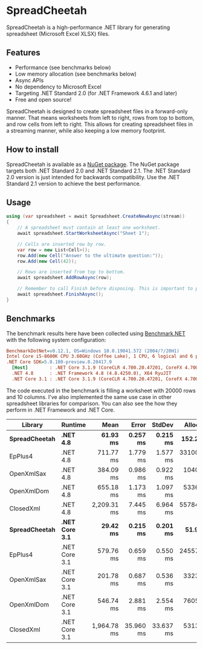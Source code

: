 # SpreadCheetah
SpreadCheetah is a high-performance .NET library for generating spreadsheet (Microsoft Excel XLSX) files.


## Features
- Performance (see benchmarks below)
- Low memory allocation (see benchmarks below)
- Async APIs
- No dependency to Microsoft Excel
- Targeting .NET Standard 2.0 (for .NET Framework 4.6.1 and later)
- Free and open source!

SpreadCheetah is designed to create spreadsheet files in a forward-only manner.
That means worksheets from left to right, rows from top to bottom, and row cells from left to right.
This allows for creating spreadsheet files in a streaming manner, while also keeping a low memory footprint.


## How to install
SpreadCheetah is available as a [NuGet package](https://www.nuget.org/packages/SpreadCheetah). The NuGet package targets both .NET Standard 2.0 and .NET Standard 2.1.
The .NET Standard 2.0 version is just intended for backwards compatibility. Use the .NET Standard 2.1 version to achieve the best performance.


## Usage
```cs
using (var spreadsheet = await Spreadsheet.CreateNewAsync(stream))
{
    // A spreadsheet must contain at least one worksheet.
    await spreadsheet.StartWorksheetAsync("Sheet 1");

    // Cells are inserted row by row.
    var row = new List<Cell>();
    row.Add(new Cell("Answer to the ultimate question:"));
    row.Add(new Cell(42));

    // Rows are inserted from top to bottom.
    await spreadsheet.AddRowAsync(row);

    // Remember to call Finish before disposing. This is important to properly finalize the XLSX file.
    await spreadsheet.FinishAsync();
}
```

## Benchmarks
The benchmark results here have been collected using [Benchmark.NET](https://github.com/dotnet/benchmarkdotnet) with the following system configuration:

``` ini
BenchmarkDotNet=v0.12.1, OS=Windows 10.0.19041.572 (2004/?/20H1)
Intel Core i5-8600K CPU 3.60GHz (Coffee Lake), 1 CPU, 6 logical and 6 physical cores
.NET Core SDK=5.0.100-preview.8.20417.9
  [Host]        : .NET Core 3.1.9 (CoreCLR 4.700.20.47201, CoreFX 4.700.20.47203), X64 RyuJIT
  .NET 4.8      : .NET Framework 4.8 (4.8.4250.0), X64 RyuJIT
  .NET Core 3.1 : .NET Core 3.1.9 (CoreCLR 4.700.20.47201, CoreFX 4.700.20.47203), X64 RyuJIT
```

The code executed in the benchmark is filling a worksheet with 20000 rows and 10 columns. I've also implemented the same use case in other spreadsheet libraries for comparison. You can also see the how they perform in .NET Framework and .NET Core.

|       Library |       Runtime |        Mean |     Error |    StdDev |    Allocated |
|-------------- |-------------- |------------:|----------:|----------:|-------------:|
| **SpreadCheetah** |      **.NET 4.8** | **61.93 ms** | **0.257 ms** | **0.215 ms** | **152.23 KB** |
|       EpPlus4 |      .NET 4.8 |   711.77 ms |  1.779 ms |  1.577 ms | 331002.49 KB |
|    OpenXmlSax |      .NET 4.8 |   384.09 ms |  0.986 ms |  0.922 ms |  10407.93 KB |
|    OpenXmlDom |      .NET 4.8 |   655.18 ms |  1.173 ms |  1.097 ms |  53369.68 KB |
|     ClosedXml |      .NET 4.8 | 2,209.31 ms |  7.445 ms |  6.964 ms | 557844.45 KB |
| **SpreadCheetah** | **.NET Core 3.1** | **29.42 ms** | **0.215 ms** | **0.201 ms** |  **51.93 KB** |
|       EpPlus4 | .NET Core 3.1 |   579.76 ms |  0.659 ms |  0.550 ms | 245572.94 KB |
|    OpenXmlSax | .NET Core 3.1 |   201.78 ms |  0.687 ms |  0.536 ms |  33235.98 KB |
|    OpenXmlDom | .NET Core 3.1 |   546.74 ms |  2.881 ms |  2.554 ms |  76051.36 KB |
|     ClosedXml | .NET Core 3.1 | 1,964.78 ms | 35.960 ms | 33.637 ms |  531324.8 KB |
